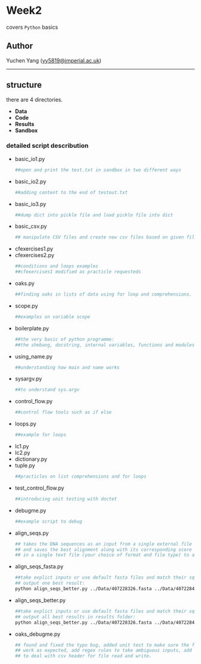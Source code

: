 # Week2
covers `Python` basics

## Author
Yuchen Yang (yy5819@imperial.ac.uk)

***

## structure
there are 4 directories.
- **Data**
- **Code** 
- **Results** 
- **Sandbox** 

### detailed script describution
- basic_io1.py
    ```python
    ##open and print the test.txt in sandbox in two different ways
    ```
- basic_io2.py
    ```python
    ##adding content to the end of testout.txt 
    ```
- basic_io3.py
    ```python
    ##dump dict into pickle file and load pickle file into dict 
    ```
- basic_csv.py
    ```python
    ## manipulate CSV files and create new csv files based on given files
    ```
- cfexercises1.py
- cfexercises2.py  
    ```python
    ##conditions and loops examples
    ##cfexercises1 modified as practicle requesteds
    ```
- oaks.py
    ```python
    ##finding oaks in lists of data using for loop and comprehensions.
    ```
- scope.py
    ```python
    ##examples on variable scope
    ```
- boilerplate.py
    ```python
    ##the very basic of python programme:
    ##the shebang, docstring, internal variables, functions and modules...
    ```
- using_name.py
    ```python
    ##understanding how main and name works
    ```
- sysargv.py
    ```python
    ##to understand sys.argv
    ```
- control_flow.py
    ```python
    ##control flow tools such as if else
    ```
- loops.py
    ```python
    ##example for loops
    ```
- lc1.py
- lc2.py
- dictionary.py
- tuple.py
    ```python
    ##practicles on list comprehensions and for loops
    ```
- test_control_flow.py
    ```python
    ##introducing unit testing with doctet
    ```
- debugme.py
    ```python
    ##example script to debug
    ``` 
- align_seqs.py
    ```python
    ## takes the DNA sequences as an input from a single external file 
    ## and saves the best alignment along with its corresponding score 
    ## in a single text file (your choice of format and file type) to an appropriate location. 
    ```
- align_seqs_fasta.py
    ```bash
    ##take explict inputs or use default fasta files and match their squences, 
    ## output one best result:
    python align_seqs_better.py ../Data/407228326.fasta ../Data/407228412.fasta
    ```
- align_seqs_better.py
    ```bash
    ##take explict inputs or use default fasta files and match their squences, 
    ## output all best results in results folder:
    python align_seqs_better.py ../Data/407228326.fasta ../Data/407228412.fasta
    ```
 - oaks_debugme.py
    ```python
    ## found and fixed the typo bug, added unit test to make sure the function
    ## work as expected, add regex rules to take ambiguous inputs, add codes 
    ## to deal with csv header for file read and write. 
    ```
